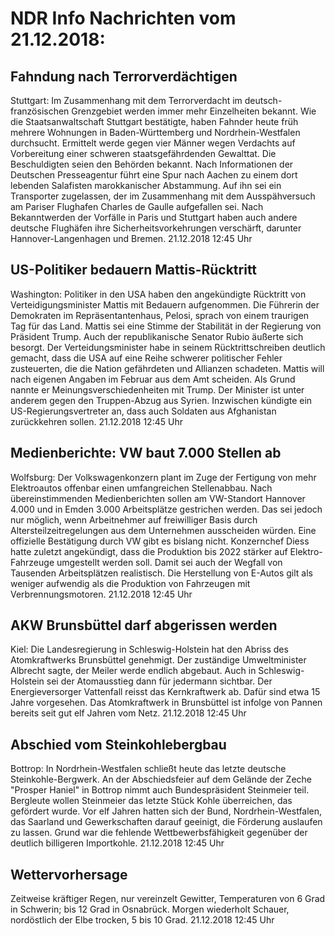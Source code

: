 # NDR Info Nachrichten vom 21.12.2018:


## Fahndung nach Terrorverdächtigen
Stuttgart: Im Zusammenhang mit dem Terrorverdacht im deutsch-französischen Grenzgebiet werden immer mehr Einzelheiten bekannt. Wie die Staatsanwaltschaft Stuttgart bestätigte, haben Fahnder heute früh mehrere Wohnungen in Baden-Württemberg und Nordrhein-Westfalen durchsucht. Ermittelt werde gegen vier Männer wegen Verdachts auf Vorbereitung einer schweren staatsgefährdenden Gewalttat. Die Beschuldigten seien den Behörden bekannt. Nach Informationen der Deutschen Presseagentur führt eine Spur nach Aachen zu einem dort lebenden Salafisten marokkanischer Abstammung. Auf ihn sei ein Transporter zugelassen, der im Zusammenhang mit dem Ausspähversuch am Pariser Flughafen Charles de Gaulle aufgefallen sei. Nach Bekanntwerden der Vorfälle in Paris und Stuttgart haben auch andere deutsche Flughäfen ihre Sicherheitsvorkehrungen verschärft, darunter Hannover-Langenhagen und Bremen. 21.12.2018 12:45 Uhr 

## US-Politiker bedauern Mattis-Rücktritt
Washington: Politiker in den USA haben den angekündigte Rücktritt von Verteidigungsminister Mattis mit Bedauern aufgenommen. Die Führerin der Demokraten im Repräsentantenhaus, Pelosi, sprach von einem traurigen Tag für das Land. Mattis sei eine Stimme der Stabilität in der Regierung von Präsident Trump. Auch der republikanische Senator Rubio äußerte sich besorgt. Der Verteidungsminister habe in seinem Rücktrittschreiben deutlich gemacht, dass die USA auf eine Reihe schwerer politischer Fehler zusteuerten, die die Nation gefährdeten und Allianzen schadeten. Mattis will nach eigenen Angaben im Februar aus dem Amt scheiden. Als Grund nannte er Meinungsverschiedenheiten mit Trump. Der Minister ist unter anderem gegen den Truppen-Abzug aus Syrien. Inzwischen kündigte ein US-Regierungsvertreter an, dass auch Soldaten aus Afghanistan zurückkehren sollen. 21.12.2018 12:45 Uhr 

## Medienberichte: VW baut 7.000 Stellen ab
Wolfsburg: Der Volkswagenkonzern plant im Zuge der Fertigung von mehr Elektroautos offenbar einen umfangreichen Stellenabbau. Nach übereinstimmenden Medienberichten sollen am VW-Standort Hannover 4.000 und in Emden 3.000 Arbeitsplätze gestrichen werden. Das sei jedoch nur möglich, wenn Arbeitnehmer auf freiwilliger Basis durch Altersteilzeitregelungen aus dem Unternehmen ausscheiden würden. Eine offizielle Bestätigung durch VW gibt es bislang nicht. Konzernchef Diess hatte zuletzt angekündigt, dass die Produktion bis 2022 stärker auf Elektro-Fahrzeuge umgestellt werden soll. Damit sei auch der Wegfall von Tausenden Arbeitsplätzen realistisch. Die Herstellung von E-Autos gilt als weniger aufwendig als die Produktion von Fahrzeugen mit Verbrennungsmotoren. 21.12.2018 12:45 Uhr 

## AKW Brunsbüttel darf abgerissen werden
Kiel: Die Landesregierung in Schleswig-Holstein hat den Abriss des Atomkraftwerks Brunsbüttel genehmigt. Der zuständige Umweltminister Albrecht sagte, der Meiler werde endlich abgebaut. Auch in Schleswig-Holstein sei der Atomausstieg dann für jedermann sichtbar. Der Energieversorger Vattenfall reisst das Kernkraftwerk ab. Dafür sind etwa 15 Jahre vorgesehen. Das Atomkraftwerk in Brunsbüttel ist infolge von Pannen bereits seit gut elf Jahren vom Netz. 21.12.2018 12:45 Uhr 

## Abschied vom Steinkohlebergbau
Bottrop: In Nordrhein-Westfalen schließt heute das letzte deutsche Steinkohle-Bergwerk. An der Abschiedsfeier auf dem Gelände der Zeche "Prosper Haniel" in Bottrop nimmt auch Bundespräsident Steinmeier teil. Bergleute wollen Steinmeier das letzte Stück Kohle überreichen, das gefördert wurde. Vor elf Jahren hatten sich der Bund, Nordrhein-Westfalen, das Saarland und Gewerkschaften darauf geeinigt, die Förderung auslaufen zu lassen. Grund war die fehlende Wettbewerbsfähigkeit gegenüber der deutlich billigeren Importkohle. 21.12.2018 12:45 Uhr 

## Wettervorhersage
Zeitweise kräftiger Regen, nur vereinzelt Gewitter, Temperaturen von 6 Grad in Schwerin; bis 12 Grad in Osnabrück. Morgen wiederholt Schauer, nordöstlich der Elbe trocken, 5 bis 10 Grad. 21.12.2018 12:45 Uhr 
